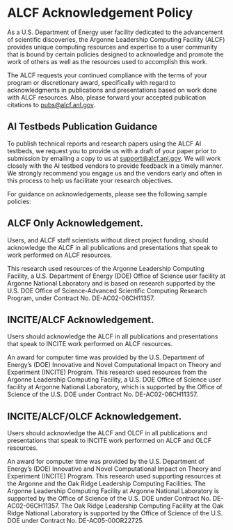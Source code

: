 # ALCF Acknowledgement Policy
As a U.S. Department of Energy user facility dedicated to the advancement of scientific discoveries, the Argonne Leadership Computing Facility (ALCF) provides unique computing resources and expertise to a user community that is bound by certain policies designed to acknowledge and promote the work of others as well as the resources used to accomplish this work.

The ALCF requests your continued compliance with the terms of your program or discretionary award, specifically with regard to acknowledgments in publications and presentations based on work done with ALCF resources. Also, please forward your accepted publication citations to pubs@alcf.anl.gov.

## AI Testbeds Publication Guidance
To publish technical reports and research papers using the ALCF AI testbeds, we request you to provide us with a draft of your paper prior to submission by emailing a copy to us at [support@alcf.anl.gov](mailto:support@alcf.anl.gov). We will work closely with the AI testbed vendors to provide feedback in a timely manner. We strongly recommend you engage us and the vendors early and often in this process to help us facilitate your research objectives.

For guidance on acknowledgements, please see the following sample policies:

## ALCF Only Acknowledgement. 
Users, and ALCF staff scientists without direct project funding, should acknowledge the ALCF in all publications and presentations that speak to work performed on ALCF resources. 

This research used resources of the Argonne Leadership Computing Facility, a U.S. Department of Energy (DOE) Office of Science user facility at Argonne National Laboratory and is based on research supported by the U.S. DOE Office of Science-Advanced Scientific Computing Research Program, under Contract No. DE-AC02-06CH11357.

## INCITE/ALCF Acknowledgement. 
Users should acknowledge the ALCF in all publications and presentations that speak to INCITE work performed on ALCF resources. 

An award for computer time was provided by the U.S. Department of Energy’s (DOE) Innovative and Novel Computational Impact on Theory and Experiment (INCITE) Program. This research used resources from the Argonne Leadership Computing Facility, a U.S. DOE Office of Science user facility at Argonne National Laboratory, which is supported by the Office of Science of the U.S. DOE under Contract No. DE-AC02-06CH11357.

## INCITE/ALCF/OLCF Acknowledgement. 
Users should acknowledge the ALCF and OLCF in all publications and presentations that speak to INCITE work performed on ALCF and OLCF resources. 

An award for computer time was provided by the U.S. Department of Energy’s (DOE) Innovative and Novel Computational Impact on Theory and Experiment (INCITE) Program. This research used supporting resources at the Argonne and the Oak Ridge Leadership Computing Facilities. The Argonne Leadership Computing Facility at Argonne National Laboratory is supported by the Office of Science of the U.S. DOE under Contract No. DE-AC02-06CH11357. The Oak Ridge Leadership Computing Facility at the Oak Ridge National Laboratory is supported by the Office of Science of the U.S. DOE under Contract No. DE-AC05-00OR22725.
